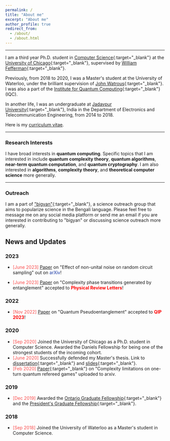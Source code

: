 ```yaml
---
permalink: /
title: "About me"
excerpt: "About me"
author_profile: true
redirect_from: 
  - /about/
  - /about.html
---
```


------

I am a third year Ph.D. student in [Computer Science](https://computerscience.uchicago.edu){:target="_blank"} at the [University of Chicago](https://www.uchicago.edu){:target="_blank"}, supervised by [William Fefferman](http://www.billfefferman.com){:target="_blank"}.

Previously, from 2018 to 2020, I was a Master's student at the University of Waterloo, under the brilliant supervision of [John Watrous](https://cs.uwaterloo.ca/~watrous/){:target="_blank"}. I was also a part of the [Institute for Quantum Computing](https://uwaterloo.ca/institute-for-quantum-computing/){:target="_blank"} (IQC). 

In another life, I was an undergraduate at [Jadavpur University](http://www.jaduniv.edu.in){:target="_blank"}, India in the Department of Electronics and Telecommunication Engineering, from 2014 to 2018.

Here is my [curriculum vitae](/files/CV.pdf).

------

### Research Interests 


I have broad interests in **quantum computing**. Specific topics that I am interested in include **quantum complexity theory**, **quantum algorithms**, **near-term quantum computation**, and **quantum cryptography**. I am also interested in **algorithms**, **complexity theory**, and **theoretical computer science** more generally.

-----

### Outreach


I am a part of ["bigyan"](https://bigyan.org.in){:target="_blank"}, a science outreach group that aims to popularize science in the Bengali language. Please feel free to message me on any social media platform or send me an email if you are interested in contributing to "bigyan" or discussing science outreach more generally. 


News and Updates
------

### 2023
- <span style="color:#fa4d4d">[June 2023]</span> [Paper](https://arxiv.org/abs/2212.10582) on "Effect of non-unital noise on random circuit sampling" out on <span style="color:#1434a4">arXiv</span>! 

- <span style="color:#fa4d4d">[June 2023]</span> [Paper](https://arxiv.org/abs/2212.10582) on "Complexity phase transitions generated by entanglement" accepted to <span style="color:#ff0000">**Physical Review Letters**</span>! 

### 2022
- <span style="color:#fa4d4d">[Nov 2022]</span> [Paper](https://arxiv.org/abs/2211.00747) on "Quantum Pseudoentanglement" accepted to <span style="color:#ff0000">**QIP 2023**</span>! 

### 2020
- <span style="color:#fa4d4d">[Sep 2020]</span> Joined the University of Chicago as a Ph.D. student in Computer Science. Awarded the Daniels Fellowship for being one of the strongest students of the incoming cohort.
- <span style="color:#fa4d4d">[June 2020]</span> Successfully defended my Master's thesis. Link to [dissertation](https://uwspace.uwaterloo.ca/handle/10012/16056){:target="_blank"} and [slides](/files/Slides.pdf){:target="_blank"}.
- <span style="color:#fa4d4d">[Feb 2020]</span> [Paper](https://arxiv.org/abs/2002.01509){:target="_blank"} on "Complexity limitations on one-turn quantum refereed games" uploaded to arxiv.

### 2019
- <span style="color:#fa4d4d">[Dec 2019]</span> Awarded the [Ontario Graduate Fellowship](https://uwaterloo.ca/graduate-studies-postdoctoral-affairs/awards/ontario-graduate-fellowships){:target="_blank"} and the [President's Graduate Fellowship](https://uwaterloo.ca/graduate-studies-postdoctoral-affairs/current-students/internal-waterloo-awards/presidents-graduate-scholarship){:target="_blank"}.

### 2018
- <span style="color:#fa4d4d">[Sep 2018]</span> Joined the University of Waterloo as a Master's student in Computer Science.